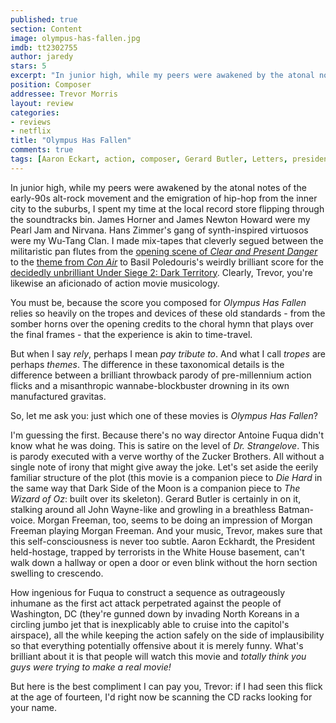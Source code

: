 ```yaml
---
published: true
section: Content
image: olympus-has-fallen.jpg
imdb: tt2302755
author: jaredy
stars: 5
excerpt: "In junior high, while my peers were awakened by the atonal notes of the early-90s alt-rock movement and the emigration of hip-hop from the inner city to the suburbs, I spent my time at the local record store flipping through the soundtracks bin. James Horner and James Newton Howard were my Pearl Jam and Nirvana. Hans Zimmer's gang of synth-inspired virtuosos were my Wu-Tang Clan. I made mix-tapes that cleverly segued between the militaristic pan flutes from the opening scene of _Clear and Present Danger_ to the theme from _Con Air_ to Basil Poledouris's weirdly brilliant score for the decidedly unbrilliant Under Siege 2: Dark Territory. Clearly, Trevor, you're likewise an aficionado of action movie musicology."
position: Composer
addressee: Trevor Morris
layout: review
categories:
- reviews
- netflix
title: "Olympus Has Fallen"
comments: true
tags: [Aaron Eckart, action, composer, Gerard Butler, Letters, president, white house]
---
```

In junior high, while my peers were awakened by the atonal notes of the early-90s alt-rock movement and the emigration of hip-hop from the inner city to the suburbs, I spent my time at the local record store flipping through the soundtracks bin. James Horner and James Newton Howard were my Pearl Jam and Nirvana. Hans Zimmer's gang of synth-inspired virtuosos were my Wu-Tang Clan. I made mix-tapes that cleverly segued between the militaristic pan flutes from the [opening scene of _Clear and Present Danger_][1] to the [theme from _Con Air_][2] to Basil Poledouris's weirdly brilliant score for the [decidedly unbrilliant Under Siege 2: Dark Territory][3]. Clearly, Trevor, you're likewise an aficionado of action movie musicology.

   [1]: http://www.youtube.com/watch?v=lUgH-lBeX_M
   [2]: http://www.youtube.com/watch?v=lnywcTqsg18
   [3]: http://www.youtube.com/watch?v=g20YT2jzDb0

You must be, because the score you composed for _Olympus Has Fallen_ relies so heavily on the tropes and devices of these old standards - from the somber horns over the opening credits to the choral hymn that plays over the final frames - that the experience is akin to time-travel.

But when I say _rely_, perhaps I mean _pay tribute to_. And what I call _tropes_ are perhaps _themes_. The difference in these taxonomical details is the difference between a brilliant throwback parody of pre-millennium action flicks and a misanthropic wannabe-blockbuster drowning in its own manufactured gravitas.

So, let me ask you: just which one of these movies is _Olympus Has Fallen_?

I'm guessing the first. Because there's no way director Antoine Fuqua didn't know what he was doing. This is satire on the level of _Dr. Strangelove_. This is parody executed with a verve worthy of the Zucker Brothers. All without a single note of irony that might give away the joke. Let's set aside the eerily familiar structure of the plot (this movie is a companion piece to _Die Hard_ in the same way that Dark Side of the Moon is a companion piece to _The Wizard of Oz_: built over its skeleton). Gerard Butler is certainly in on it, stalking around all John Wayne-like and growling in a breathless Batman-voice. Morgan Freeman, too, seems to be doing an impression of Morgan Freeman playing Morgan Freeman. And your music, Trevor, makes sure that this self-consciousness is never too subtle. Aaron Eckhardt, the President held-hostage, trapped by terrorists in the White House basement, can't walk down a hallway or open a door or even blink without the horn section swelling to crescendo.

How ingenious for Fuqua to construct a sequence as outrageously inhumane as the first act attack perpetrated against the people of Washington, DC (they're gunned down by invading North Koreans in a circling jumbo jet that is inexplicably able to cruise into the capitol's airspace), all the while keeping the action safely on the side of implausibility so that everything potentially offensive about it is merely funny. What's brilliant about it is that people will watch this movie and _totally think you guys were trying to make a real movie!_

But here is the best compliment I can pay you, Trevor: if I had seen this flick at the age of fourteen, I'd right now be scanning the CD racks looking for your name.